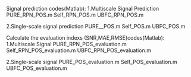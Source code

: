 Signal prediction codes(Matlab):
1.Multiscale Signal Prediction
PURE_RPN_POS.m
Self_RPN_POS.m
UBFC_RPN_POS.m

2.Single-scale signal prediction
PURE__POS.m
Self_POS.m
UBFC_POS.m

Calculate the evaluation indexs (SNR,MAE,RMSE)codes(Matlab):
1.Multiscale Signal
PURE_RPN_POS_evaluation.m
Self_RPN_POS_evaluation.m
UBFC_RPN_POS_evaluation.m

2.Single-scale signal
PURE_POS_evaluation.m
Self_POS_evaluation.m
UBFC_POS_evaluation.m